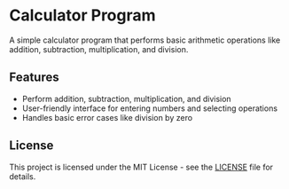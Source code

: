 # Calculator Program

A simple calculator program that performs basic arithmetic operations like addition, subtraction, multiplication, and division.

## Features

- Perform addition, subtraction, multiplication, and division
- User-friendly interface for entering numbers and selecting operations
- Handles basic error cases like division by zero

## License 

This project is licensed under the MIT License - see the [LICENSE](LICENSE) file for details.
